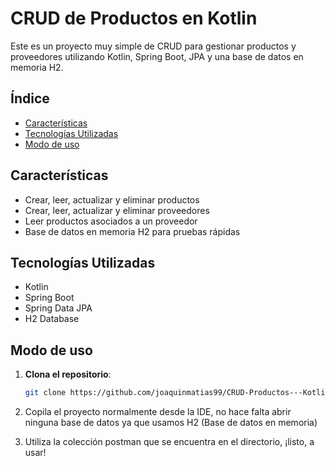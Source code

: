 # CRUD de Productos en Kotlin

Este es un proyecto muy simple de CRUD para gestionar productos y proveedores utilizando Kotlin, Spring Boot, JPA y una base de datos en memoria H2.

## Índice

- [Características](#características)
- [Tecnologías Utilizadas](#tecnologías-utilizadas)
- [Modo de uso](#modo-de-uso)


## Características

- Crear, leer, actualizar y eliminar productos
- Crear, leer, actualizar y eliminar proveedores
- Leer productos asociados a un proveedor
- Base de datos en memoria H2 para pruebas rápidas

## Tecnologías Utilizadas

- Kotlin
- Spring Boot
- Spring Data JPA
- H2 Database


## Modo de uso

1. **Clona el repositorio**:
   ```bash
   git clone https://github.com/joaquinmatias99/CRUD-Productos---Kotlin

2. Copila el proyecto normalmente desde la IDE, no hace falta abrir ninguna base de datos ya que usamos H2 (Base de datos en memoria)

3. Utiliza la colección postman que se encuentra en el directorio, ¡listo, a usar!